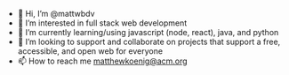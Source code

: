 - 👋 Hi, I’m @mattwbdv
- 👀 I’m interested in full stack web development 
- 🌱 I’m currently learning/using javascript (node, react), java, and python 
- 💞️ I’m looking to support and collaborate on projects that support a free, accessible, and open web for everyone
- 📫 How to reach me matthewkoenig@acm.org


